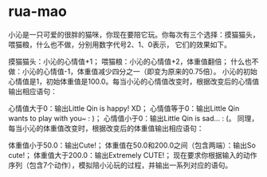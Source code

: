 # rua-mao
小沁是一只可爱的很胖的猫咪，你现在要陪它玩。你每次有三个选择：摸猫猫头，喂猫粮，什么也不做，分别用数字代号2、1、0表示，
它们的效果如下。

摸猫猫头：小沁的心情值+1；
喂猫粮：小沁的心情值+2，体重值翻倍；
什么也不做：小沁的心情值-1，体重值减少四分之一（即变为原来的0.75倍）。
小沁的初始心情值是1，初始体重值是100.0。每当小沁的心情值改变时，根据改变后的心情值输出相应语句：

心情值大于0：输出Little Qin is happy! XD；
心情值等于0：输出Little Qin wants to play with you~ : )；
心情值小于0：输出Little Qin is sad... : (。
同理，每当小沁的体重值改变时，根据改变后的体重值输出相应语句：

体重值小于50.0：输出Cute!；
体重值在50.0和200.0之间（包含两端）：输出So cute!；
体重值大于200.0：输出Extremely CUTE!；
现在要求你根据输入的动作序列（包含7个动作），模拟陪小沁玩的过程，并输出一系列对应的语句。
